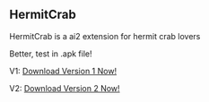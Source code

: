 ## HermitCrab

HermitCrab is a ai2 extension for hermit crab lovers

Better, test in .apk file!

V1:
<a href="https://github.com/bextdev797/HermitCrab/blob/main/out/com.brandonang.hermitcrab.aix">Download Version 1 Now!</a>

V2:
<a href="https://github.com/bextdev797/HermitCrab/releases/download/2/com.brandonang.hermitcrabview.aix">Download Version 2 Now!</a>
